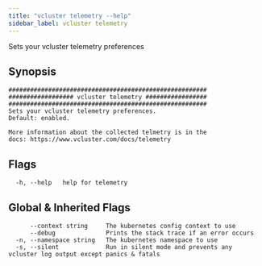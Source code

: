 ```yaml
---
title: "vcluster telemetry --help"
sidebar_label: vcluster telemetry
---
```



Sets your vcluster telemetry preferences

## Synopsis


```
#######################################################
################## vcluster telemetry #################
#######################################################
Sets your vcluster telemetry preferences.
Default: enabled.

More information about the collected telmetry is in the
docs: https://www.vcluster.com/docs/telemetry
```


## Flags

```
  -h, --help   help for telemetry
```


## Global & Inherited Flags

```
      --context string     The kubernetes config context to use
      --debug              Prints the stack trace if an error occurs
  -n, --namespace string   The kubernetes namespace to use
  -s, --silent             Run in silent mode and prevents any vcluster log output except panics & fatals
```

